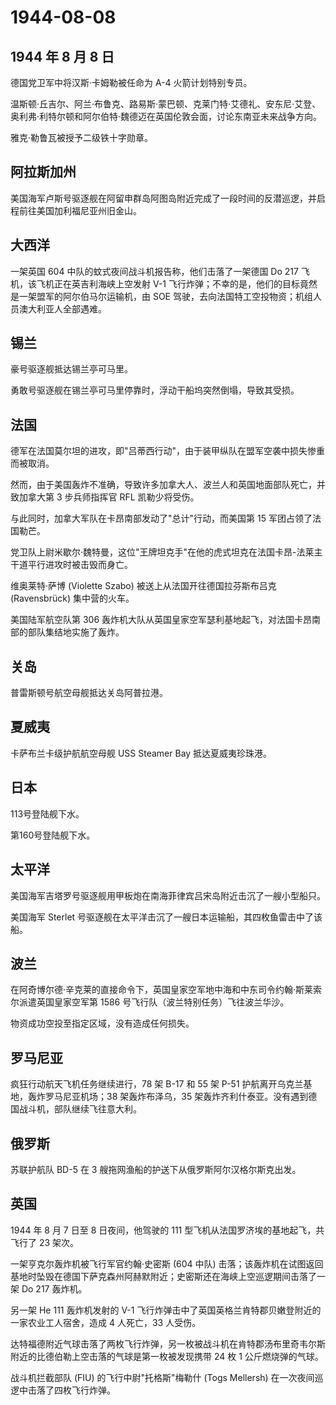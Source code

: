 # 1944-08-08

## 1944 年 8 月 8 日

德国党卫军中将汉斯·卡姆勒被任命为 A-4 火箭计划特别专员。

温斯顿·丘吉尔、阿兰·布鲁克、路易斯·蒙巴顿、克莱门特·艾德礼、安东尼·艾登、奥利弗·利特尔顿和阿尔伯特·魏德迈在英国伦敦会面，讨论东南亚未来战争方向。

雅克·勒鲁瓦被授予二级铁十字勋章。

## 阿拉斯加州

美国海军卢斯号驱逐舰在阿留申群岛阿图岛附近完成了一段时间的反潜巡逻，并启程前往美国加利福尼亚州旧金山。

## 大西洋

一架英国 604 中队的蚊式夜间战斗机报告称，他们击落了一架德国 Do 217
飞机，该飞机正在英吉利海峡上空发射 V-1
飞行炸弹；不幸的是，他们的目标竟然是一架盟军的阿尔伯马尔运输机，由 SOE
驾驶，去向法国特工空投物资；机组人员澳大利亚人全部遇难。

## 锡兰

豪号驱逐舰抵达锡兰亭可马里。

勇敢号驱逐舰在锡兰亭可马里停靠时，浮动干船坞突然倒塌，导致其受损。

## 法国

德军在法国莫尔坦的进攻，即"吕蒂西行动"，由于装甲纵队在盟军空袭中损失惨重而被取消。

然而，由于美国轰炸不准确，导致许多加拿大人、波兰人和英国地面部队死亡，并致加拿大第
3 步兵师指挥官 RFL 凯勒少将受伤。

与此同时，加拿大军队在卡昂南部发动了"总计"行动，而美国第 15
军团占领了法国勒芒。

党卫队上尉米歇尔·魏特曼，这位"王牌坦克手"在他的虎式坦克在法国卡昂-法莱主干道平行进攻时被击毁而身亡。

维奥莱特·萨博 (Violette Szabo) 被送上从法国开往德国拉芬斯布吕克
(Ravensbrück) 集中营的火车。

美国陆军航空队第 306
轰炸机大队从英国皇家空军瑟利基地起飞，对法国卡昂南部的部队集结地实施了轰炸。

## 关岛

普雷斯顿号航空母舰抵达关岛阿普拉港。

## 夏威夷

卡萨布兰卡级护航航空母舰 USS Steamer Bay 抵达夏威夷珍珠港。

## 日本

113号登陆舰下水。

第160号登陆舰下水。

## 太平洋

美国海军吉塔罗号驱逐舰用甲板炮在南海菲律宾吕宋岛附近击沉了一艘小型船只。

美国海军 Sterlet
号驱逐舰在太平洋击沉了一艘日本运输船，其四枚鱼雷击中了该船。

## 波兰

在阿奇博尔德·辛克莱的直接命令下，英国皇家空军地中海和中东司令约翰·斯莱索尔派遣英国皇家空军第
1586 号飞行队（波兰特别任务）飞往波兰华沙。

物资成功空投至指定区域，没有造成任何损失。

## 罗马尼亚

疯狂行动航天飞机任务继续进行，78 架 B-17 和 55 架 P-51
护航离开乌克兰基地，轰炸罗马尼亚机场；38 架轰炸布泽乌，35
架轰炸齐利什泰亚。没有遇到德国战斗机，部队继续飞往意大利。

## 俄罗斯

苏联护航队 BD-5 在 3 艘拖网渔船的护送下从俄罗斯阿尔汉格尔斯克出发。

## 英国

1944 年 8 月 7 日至 8 日夜间，他驾驶的 111
型飞机从法国罗济埃的基地起飞，共飞行了 23 架次。

一架亨克尔轰炸机被飞行军官约翰·史密斯 (604 中队)
击落；该轰炸机在试图返回基地时坠毁在德国下萨克森州阿赫默附近；史密斯还在海峡上空巡逻期间击落了一架
Do 217 轰炸机。

另一架 He 111 轰炸机发射的 V-1
飞行炸弹击中了英国英格兰肯特郡贝嫩登附近的一家农业工人宿舍，造成 4
人死亡，33 人受伤。

达特福德附近气球击落了两枚飞行炸弹，另一枚被战斗机在肯特郡汤布里奇韦尔斯附近的比德伯勒上空击落的气球是第一枚被发现携带
24 枚 1 公斤燃烧弹的气球。

战斗机拦截部队 (FIU) 的飞行中尉"托格斯"梅勒什 (Togs Mellersh)
在一次夜间巡逻中击落了四枚飞行炸弹。

